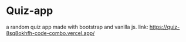 # Quiz-app
a random quiz app made with bootstrap and vanilla js.
link: https://quiz-8sq8okhfh-code-combo.vercel.app/
